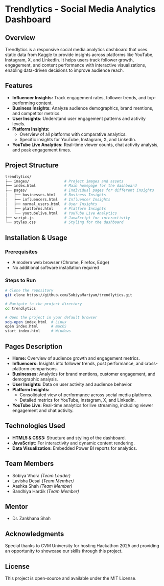# Trendlytics - Social Media Analytics Dashboard

## Overview
Trendlytics is a responsive social media analytics dashboard that uses static data from Kaggle to provide insights across platforms like YouTube, Instagram, X, and LinkedIn. It helps users track follower growth, engagement, and content performance with interactive visualizations, enabling data-driven decisions to improve audience reach.

## Features
- **Influencer Insights:** Track engagement rates, follower trends, and top-performing content.
- **Business Insights:** Analyze audience demographics, brand mentions, and competitor metrics.
- **User Insights:** Understand user engagement patterns and activity levels.
- **Platform Insights:**
  - Overview of all platforms with comparative analytics.
  - Specific insights for YouTube, Instagram, X, and LinkedIn.
- **YouTube Live Analytics:** Real-time viewer counts, chat activity analysis, and peak engagement times.

## Project Structure
```bash
trendlytics/
├── images/                # Project images and assets
├── index.html             # Main homepage for the dashboard
├── pages/                 # Individual pages for different insights
│   ├── businesses.html    # Business Insights
│   ├── influencers.html   # Influencer Insights
│   ├── normal_users.html  # User Insights
│   ├── platforms.html     # Platform Insights
│   └── youtubelive.html   # YouTube Live Analytics
├── script.js              # JavaScript for interactivity
└── styles.css             # Styling for the dashboard
```

## Installation & Usage

### Prerequisites
- A modern web browser (Chrome, Firefox, Edge)
- No additional software installation required

### Steps to Run
```bash
# Clone the repository
git clone https://github.com/SobiyaMariyam/trendlytics.git

# Navigate to the project directory
cd trendlytics

# Open the project in your default browser
xdg-open index.html  # Linux
open index.html      # macOS
start index.html     # Windows
```

## Pages Description
- **Home:** Overview of audience growth and engagement metrics.
- **Influencers:** Insights into follower trends, post performance, and cross-platform comparisons.
- **Businesses:** Analytics for brand mentions, customer engagement, and demographic analysis.
- **User Insights:** Data on user activity and audience behavior.
- **Platform Insights:**
  - Consolidated view of performance across social media platforms.
  - Detailed metrics for YouTube, Instagram, X, and LinkedIn.
- **YouTube Live:** Real-time analytics for live streaming, including viewer engagement and chat activity.

## Technologies Used
- **HTML5 & CSS3:** Structure and styling of the dashboard.
- **JavaScript:** For interactivity and dynamic content rendering.
- **Data Visualization:** Embedded Power BI reports for analytics.

## Team Members
- Sobiya Vhora *(Team Leader)*
- Lavisha Desai *(Team Member)*
- Aashka Shah *(Team Member)*
- Bandhiya Hardik *(Team Member)*

## Mentor
- Dr. Zankhana Shah

## Acknowledgments
Special thanks to CVM University for hosting Hackathon 2025 and providing an opportunity to showcase our skills through this project.

## License
This project is open-source and available under the MIT License.
